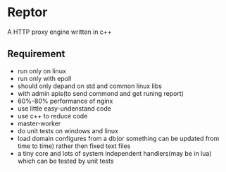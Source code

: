 
# Reptor
A HTTP proxy engine written in c++
## Requirement
+ run only on linux
+ run only with epoll
+ should only depand on std and common linux libs
+ with admin apis(to send commond and get runing report)
+ 60%-80% performance of nginx
+ use little easy-undenstand code
+ use c++ to reduce code
+ master-worker
+ do unit tests on windows and linux
+ load domain configures from a db(or something can be updated from time to time) rather then fixed text files
+ a tiny core and lots of system independent handlers(may be in lua) which can be tested by unit tests
